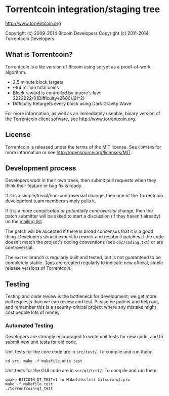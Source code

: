 Torrentcoin integration/staging tree
================================

http://www.torrentcoin.org

Copyright (c) 2009-2014 Bitcoin Developers
Copyright (c) 2011-2014 Torrentcoin Developers

What is Torrentcoin?
----------------

Torrentcoin is a lite version of Bitcoin using scrypt as a proof-of-work algorithm.
 - 2.5 minute block targets
 - ~84 million total coins
 - Block reward is controlled by moore's law: 2222222/(((Difficulty+2600)/9)^2)
 - Difficulty Retargets every block using Dark Gravity Wave


For more information, as well as an immediately useable, binary version of
the Torrentcoin client sofware, see http://www.torrentcoin.org.

License
-------

Torrentcoin is released under the terms of the MIT license. See `COPYING` for more
information or see http://opensource.org/licenses/MIT.

Development process
-------------------

Developers work in their own trees, then submit pull requests when they think
their feature or bug fix is ready.

If it is a simple/trivial/non-controversial change, then one of the Torrentcoin
development team members simply pulls it.

If it is a *more complicated or potentially controversial* change, then the patch
submitter will be asked to start a discussion (if they haven't already) on the
[mailing list](http://sourceforge.net/mailarchive/forum.php?forum_name=bitcoin-development).

The patch will be accepted if there is broad consensus that it is a good thing.
Developers should expect to rework and resubmit patches if the code doesn't
match the project's coding conventions (see `doc/coding.txt`) or are
controversial.

The `master` branch is regularly built and tested, but is not guaranteed to be
completely stable. [Tags](https://github.com/bitcoin/bitcoin/tags) are created
regularly to indicate new official, stable release versions of Torrentcoin.

Testing
-------

Testing and code review is the bottleneck for development; we get more pull
requests than we can review and test. Please be patient and help out, and
remember this is a security-critical project where any mistake might cost people
lots of money.

### Automated Testing

Developers are strongly encouraged to write unit tests for new code, and to
submit new unit tests for old code.

Unit tests for the core code are in `src/test/`. To compile and run them:

    cd src; make -f makefile.unix test

Unit tests for the GUI code are in `src/qt/test/`. To compile and run them:

    qmake BITCOIN_QT_TEST=1 -o Makefile.test bitcoin-qt.pro
    make -f Makefile.test
    ./torrentcoin-qt_test

